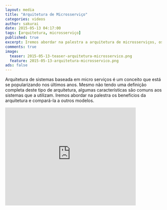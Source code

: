 ```yaml
---
layout: media
title: "Arquitetura de Microsserviço"
categories: videos
author: sakurai
date: 2015-05-13 04:17:00
tags: [arquitetura, microsserviço]
published: true
excerpt: Iremos abordar na palestra a arquitetura de microsserviços, os benefícios da arquitetura e compará-la a outros modelos.
comments: true
image:
  teaser: 2015-05-13-teaser-arquitetura-microsservico.png
  feature: 2015-05-13-arquitetura-microsservico.png
ads: false
---
```


Arquitetura de sistemas baseada em micro serviços é um conceito que está se popularizando nos últimos anos. Mesmo não tendo uma definição completa deste tipo de arquitetura, algumas características são comuns aos sistemas que a utilizam. Iremos abordar na palestra os benefícios da arquitetura e compará-la a outros modelos.

<iframe width="420" height="315" src="https://www.youtube.com/embed/kRJZOdA14TM" frameborder="0" allowfullscreen></iframe>
